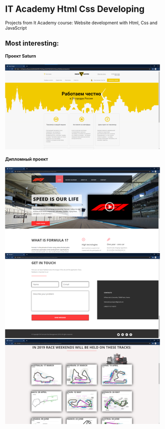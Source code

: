 # IT Academy Html Css Developing
Projects from It Academy course: Website development with Html, Css and JavaScript

## Most interesting:
#### Проект Saturn
![saturn](https://github.com/NWarragal/ITAcademy-Html-Css/blob/master/Images/Saturn.png)
#### Дипломный проект
![f1](https://github.com/NWarragal/ITAcademy-Html-Css/blob/master/Images/f1.png)
![f2](https://github.com/NWarragal/ITAcademy-Html-Css/blob/master/Images/f2.png)
![f3](https://github.com/NWarragal/ITAcademy-Html-Css/blob/master/Images/f3.png)
